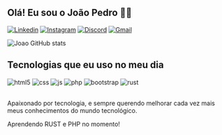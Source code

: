 ## Olá! Eu sou o João Pedro ✌🏻

[![Linkedin](https://img.shields.io/badge/LinkedIn-0077B5?style=for-the-badge&logo=linkedin&logoColor=white)](https://www.linkedin.com/in/joão-pedro-rodrigues-650628277/)
[![Instagram](https://img.shields.io/badge/Instagram-E4405F?style=for-the-badge&logo=instagram&logoColor=white)](https://www.instagram.com/hey.joaooo/)
[![Discord](https://img.shields.io/badge/Discord-7289DA?style=for-the-badge&logo=discord&logoColor=white)](424380199145177089)
[![Gmail](https://img.shields.io/badge/Gmail-D14836?style=for-the-badge&logo=gmail&logoColor=white)](mailto:joaop9774@gmail.com)

![Joao GitHub stats](https://github-readme-stats.vercel.app/api?username=JoaoLima27&show_icons=true&theme=dark)

## Tecnologias que eu uso no meu dia

<div style="display: inline_block">
  <img align="center" alt="html5" src="https://img.shields.io/badge/HTML5-E34F26?style=for-the-badge&logo=html5&logoColor=white" />
  <img align="center" alt="css" src="https://img.shields.io/badge/CSS3-1572B6?style=for-the-badge&logo=css3&logoColor=white" />
  <img align="center" alt="js" src="https://img.shields.io/badge/JavaScript-F7DF1E?style=for-the-badge&logo=javascript&logoColor=black" />
  <img align="center" alt="php" src="https://img.shields.io/badge/PHP-777BB4?style=for-the-badge&logo=php&logoColor=white" />
  <img align="center" alt="bootstrap" src="https://img.shields.io/badge/Bootstrap-563D7C?style=for-the-badge&logo=bootstrap&logoColor=white" />
  <img align="center" alt="rust" src="https://img.shields.io/badge/Rust-000000?style=for-the-badge&logo=rust&logoColor=white" />
</div><br/>

Apaixonado por tecnologia, e sempre querendo melhorar cada vez mais meus conhecimentos do mundo tecnológico.

Aprendendo RUST e PHP no momento!
